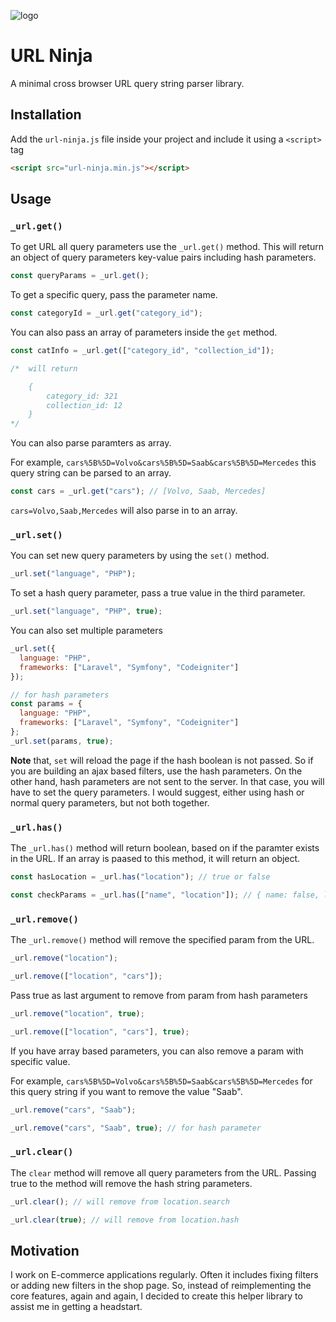 ![logo](https://imgur.com/xpGV16b.png)
# URL Ninja

A minimal cross browser URL query string parser library.

## Installation

Add the `url-ninja.js` file inside your project and include it using a `<script>` tag

```html
<script src="url-ninja.min.js"></script>
```

## Usage

### `_url.get()`

To get URL all query parameters use the `_url.get()` method. This will return an object of query parameters key-value pairs including hash parameters.

```js
const queryParams = _url.get();
```

To get a specific query, pass the parameter name.

```js
const categoryId = _url.get("category_id");
```

You can also pass an array of parameters inside the `get` method.

```js
const catInfo = _url.get(["category_id", "collection_id"]);

/*  will return

    {
        category_id: 321
        collection_id: 12
    }
*/
```

You can also parse paramters as array.

For example, `cars%5B%5D=Volvo&cars%5B%5D=Saab&cars%5B%5D=Mercedes` this query string can be parsed to an array.

```js
const cars = _url.get("cars"); // [Volvo, Saab, Mercedes]
```

`cars=Volvo,Saab,Mercedes` will also parse in to an array.

### `_url.set()`

You can set new query parameters by using the `set()` method.

```js
_url.set("language", "PHP");
```

To set a hash query parameter, pass a true value in the third parameter.

```js
_url.set("language", "PHP", true);
```

You can also set multiple parameters

```js
_url.set({
  language: "PHP",
  frameworks: ["Laravel", "Symfony", "Codeigniter"]
});

// for hash parameters
const params = {
  language: "PHP",
  frameworks: ["Laravel", "Symfony", "Codeigniter"]
};
_url.set(params, true);
```

**Note** that, `set` will reload the page if the hash boolean is not passed. So if you are building an ajax based filters, use the hash parameters. On the other hand, hash parameters are not sent to the server. In that case, you will have to set the query parameters. I would suggest, either using hash or normal query parameters, but not both together.

### `_url.has()`

The `_url.has()` method will return boolean, based on if the paramter exists in the URL. If an array is paased to this method, it will return an object.

```js
const hasLocation = _url.has("location"); // true or false

const checkParams = _url.has(["name", "location"]); // { name: false, location: true }
```

### `_url.remove()`

The `_url.remove()` method will remove the specified param from the URL.

```js
_url.remove("location");

_url.remove(["location", "cars"]);
```

Pass true as last argument to remove from param from hash parameters

```js
_url.remove("location", true);

_url.remove(["location", "cars"], true);
```

If you have array based parameters, you can also remove a param with specific value.

For example, `cars%5B%5D=Volvo&cars%5B%5D=Saab&cars%5B%5D=Mercedes` for this query string if you want to remove the value "Saab".

```js
_url.remove("cars", "Saab");

_url.remove("cars", "Saab", true); // for hash parameter
```

### `_url.clear()`

The `clear` method will remove all query parameters from the URL. Passing true to the method will remove the hash string parameters.

```js
_url.clear(); // will remove from location.search

_url.clear(true); // will remove from location.hash
```

## Motivation

I work on E-commerce applications regularly. Often it includes fixing filters or adding new filters in the shop page. So, instead of reimplementing the core features, again and again, I decided to create this helper library to assist me in getting a headstart.
